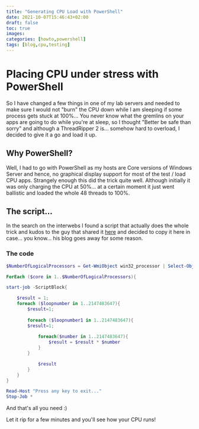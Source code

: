 ```yaml
---
title: "Generating CPU Load with PowerShell"
date: 2021-10-07T15:46:43+02:00
draft: false
toc: true
images:
categories: [howto,powershell]
tags: [blog,cpu,testing]
---
```


# Placing CPU under stress with PowerShell

So I have changed a few things in one of my lab servers and needed to make sure I would not "burn" the CPU down while I am sleeping if some process gets stuck at 100%...
You never know what the gremlins on your apps are going to do while you're at sleep, so I thought "Better be safe than sorry" and although a ThreadRipper 2 is... somehow hard to overload, I decided to give it a go and load it up.

## Why PowerShell?

Well, I had to go with PowerShell as my hosts are Core versions of Windows Server and hence, no graphical display support for most of the test / load CPU apps.
Strangely enough this did the trick quite well. Although initially it was only charging the CPU at 50%... at a certain moment it just went ballistic and loaded the whole 48 threads to 100%.

## The script...

In the search on the interwebs I found a script that actually does the whole trick and kudos to the guy that shared it [here](https://www.robvit.com/windows_server/generate-cpu-load-with-powershell/ 'Generate CPU Load with Powershell') and decided to copy it here in case... you know... his blog goes away for some reason.

### The code
```powershell
$NumberOfLogicalProcessors = Get-WmiObject win32_processor | Select-Object -ExpandProperty NumberOfLogicalProcessors

ForEach ($core in 1..$NumberOfLogicalProcessors){ 

start-job -ScriptBlock{

    $result = 1;
    foreach ($loopnumber in 1..2147483647){
        $result=1;
        
        foreach ($loopnumber1 in 1..2147483647){
        $result=1;
            
            foreach($number in 1..2147483647){
                $result = $result * $number
            }
        }

            $result
        }
    }
}

Read-Host "Press any key to exit..."
Stop-Job * 
```

And that's all you need :)

Let it rip for a few minutes and you'll see how your CPU runs!
